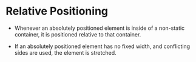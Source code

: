 # Relative Positioning

* Whenever an absolutely positioned element is inside of a non-static container, it is positioned relative to that container.

* If an absolutely positioned element has no fixed width, and conflicting sides are used, the element is stretched.

